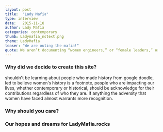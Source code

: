 ```yaml
---
layout: post
title:  "Lady Mafia"
type: interview
date:   2015-11-18
author: Lady Mafia
categories: contemporary
thumb: Ladymafia_notext.png
theme: LadyMafia
teaser: "We are outing the mafia!"
quote: We aren’t documenting “women engineers,” or “female leaders,” or “girls-who-xyz.” We simply intend to create a catalogue of the awesome ways that humans around us - many who happen to be women - inspire us in their everyday actions. Whether subtle or bold, they are fierce. They are agents of change. They are the LADY MAFIA.
---
```


### Why did we decide to create this site?
shouldn't be learning about people who made history from google doodle, led to believe women's history is a footnote, people who are impacting our lives, whether contemporary or historical, should be acknowledge for their contributions regardless of who they are. If anything the adversity that women have faced almost warrants more recognition.

### Why should you care?

### Our hopes and dreams for LadyMafia.rocks
